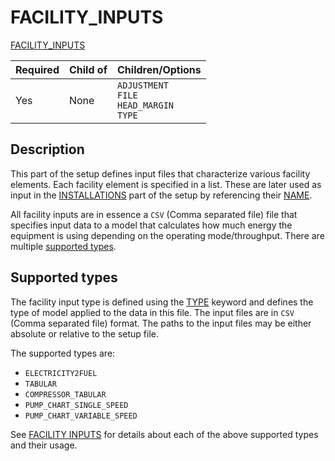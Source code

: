 # FACILITY_INPUTS

[FACILITY_INPUTS](/about/references/FACILITY_INPUTS.md)

| Required   | Child of                  | Children/Options                   |
|------------|---------------------------|------------------------------------|
| Yes        | None                      | `ADJUSTMENT` <br />  `FILE` <br /> `HEAD_MARGIN` <br /> `TYPE`           |

## Description
This part of the setup defines input files that characterize various facility elements. Each facility element is
specified in a list. These are later used as input in the [INSTALLATIONS](/about/references/INSTALLATIONS.md) part of the setup by referencing their
[NAME](/about/references/NAME.md).

All facility inputs are in essence a `CSV` (Comma separated file) file that specifies input data to a model that
calculates how much energy the equipment is using depending on the operating mode/throughput. There are multiple
[supported types](#supported-types).

## Supported types
The facility input type is defined using the [TYPE](/about/references/TYPE.md) keyword and defines the type of model applied
to the data in this file. The input files are in `CSV` (Comma separated file) format. The paths to the input files may be either absolute or relative to the setup file.

The supported types are:

- `ELECTRICITY2FUEL`
- `TABULAR`
- `COMPRESSOR_TABULAR`
- `PUMP_CHART_SINGLE_SPEED`
- `PUMP_CHART_VARIABLE_SPEED`

See [FACILITY INPUTS](/about/modelling/setup/facility_inputs/index.md) for details about each of the above supported types and their usage.